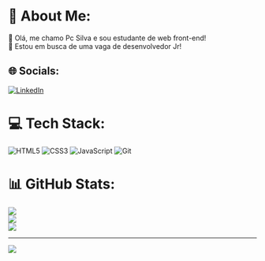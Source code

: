 # 💫 About Me:
🔭 Olá, me chamo Pc Silva e sou estudante de web front-end!<br>🤝 Estou em busca de uma vaga de desenvolvedor Jr!


## 🌐 Socials:
[![LinkedIn](https://img.shields.io/badge/LinkedIn-%230077B5.svg?logo=linkedin&logoColor=white)](https://linkedin.com/in/https://www.linkedin.com/in/progpaulosilva/) 

# 💻 Tech Stack:
![HTML5](https://img.shields.io/badge/html5-%23E34F26.svg?style=for-the-badge&logo=html5&logoColor=white) ![CSS3](https://img.shields.io/badge/css3-%231572B6.svg?style=for-the-badge&logo=css3&logoColor=white) ![JavaScript](https://img.shields.io/badge/javascript-%23323330.svg?style=for-the-badge&logo=javascript&logoColor=%23F7DF1E) ![Git](https://img.shields.io/badge/git-%23F05033.svg?style=for-the-badge&logo=git&logoColor=white)
# 📊 GitHub Stats:
![](https://github-readme-stats.vercel.app/api?username=ProgPauloSilva&theme=merko&hide_border=false&include_all_commits=true&count_private=true)<br/>
![](https://github-readme-streak-stats.herokuapp.com/?user=ProgPauloSilva&theme=merko&hide_border=false)<br/>
![](https://github-readme-stats.vercel.app/api/top-langs/?username=ProgPauloSilva&theme=merko&hide_border=false&include_all_commits=true&count_private=true&layout=compact)

---
[![](https://visitcount.itsvg.in/api?id=ProgPauloSilva&icon=2&color=3)](https://visitcount.itsvg.in)

<!-- Proudly created with GPRM ( https://gprm.itsvg.in ) -->
